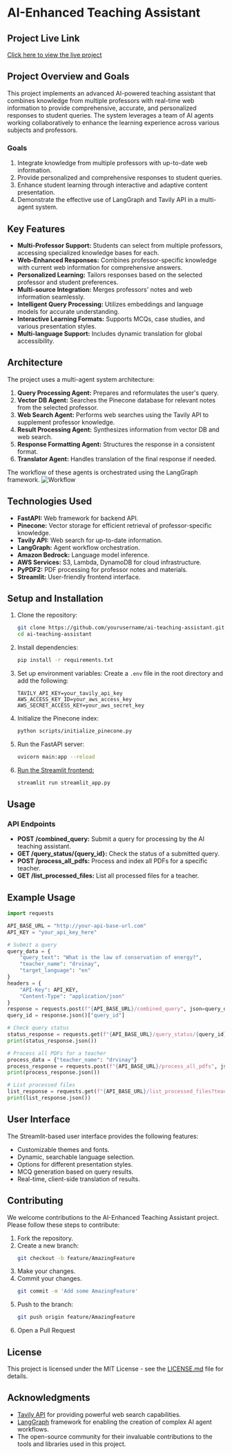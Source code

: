 # AI-Enhanced Teaching Assistant

## Project Live Link

[Click here to view the live project](https://teachingassistant-dv.streamlit.app/)

## Project Overview and Goals

This project implements an advanced AI-powered teaching assistant that combines knowledge from multiple professors with real-time web information to provide comprehensive, accurate, and personalized responses to student queries. The system leverages a team of AI agents working collaboratively to enhance the learning experience across various subjects and professors.

### Goals

1. Integrate knowledge from multiple professors with up-to-date web information.
2. Provide personalized and comprehensive responses to student queries.
3. Enhance student learning through interactive and adaptive content presentation.
4. Demonstrate the effective use of LangGraph and Tavily API in a multi-agent system.

## Key Features

- **Multi-Professor Support:** Students can select from multiple professors, accessing specialized knowledge bases for each.
- **Web-Enhanced Responses:** Combines professor-specific knowledge with current web information for comprehensive answers.
- **Personalized Learning:** Tailors responses based on the selected professor and student preferences.
- **Multi-source Integration:** Merges professors' notes and web information seamlessly.
- **Intelligent Query Processing:** Utilizes embeddings and language models for accurate understanding.
- **Interactive Learning Formats:** Supports MCQs, case studies, and various presentation styles.
- **Multi-language Support:** Includes dynamic translation for global accessibility.

## Architecture

The project uses a multi-agent system architecture:

1. **Query Processing Agent:** Prepares and reformulates the user's query.
2. **Vector DB Agent:** Searches the Pinecone database for relevant notes from the selected professor.
3. **Web Search Agent:** Performs web searches using the Tavily API to supplement professor knowledge.
4. **Result Processing Agent:** Synthesizes information from vector DB and web search.
5. **Response Formatting Agent:** Structures the response in a consistent format.
6. **Translator Agent:** Handles translation of the final response if needed.

The workflow of these agents is orchestrated using the LangGraph framework.
![Workflow](image/src/images/workflow.png)

## Technologies Used

- **FastAPI:** Web framework for backend API.
- **Pinecone:** Vector storage for efficient retrieval of professor-specific knowledge.
- **Tavily API:** Web search for up-to-date information.
- **LangGraph:** Agent workflow orchestration.
- **Amazon Bedrock:** Language model inference.
- **AWS Services:** S3, Lambda, DynamoDB for cloud infrastructure.
- **PyPDF2:** PDF processing for professor notes and materials.
- **Streamlit:** User-friendly frontend interface.

## Setup and Installation

1.  Clone the repository:
    ```sh
    git clone https://github.com/yourusername/ai-teaching-assistant.git
    cd ai-teaching-assistant
    ```
2.  Install dependencies:

    ```sh
    pip install -r requirements.txt

    ```

3.  Set up environment variables:
    Create a `.env` file in the root directory and add the following:

    ```PINECONE_API_KEY=your_pinecone_api_key
    TAVILY_API_KEY=your_tavily_api_key
    AWS_ACCESS_KEY_ID=your_aws_access_key
    AWS_SECRET_ACCESS_KEY=your_aws_secret_key
    ```

4.  Initialize the Pinecone index:

    ```sh
    python scripts/initialize_pinecone.py
    ```

5.  Run the FastAPI server:
    ```sh
    uvicorn main:app --reload
    ```
6.  [Run the Streamlit frontend:](https://github.com/DHRUVvkdv/teaching-assistant-frontend)
    ```sh
    streamlit run streamlit_app.py
    ```

## Usage

### API Endpoints

- **POST /combined_query:** Submit a query for processing by the AI teaching assistant.
- **GET /query_status/{query_id}:** Check the status of a submitted query.
- **POST /process_all_pdfs:** Process and index all PDFs for a specific teacher.
- **GET /list_processed_files:** List all processed files for a teacher.

## Example Usage

```python
import requests

API_BASE_URL = "http://your-api-base-url.com"
API_KEY = "your_api_key_here"

# Submit a query
query_data = {
    "query_text": "What is the law of conservation of energy?",
    "teacher_name": "drvinay",
    "target_language": "en"
}
headers = {
    "API-Key": API_KEY,
    "Content-Type": "application/json"
}
response = requests.post(f"{API_BASE_URL}/combined_query", json=query_data, headers=headers)
query_id = response.json()["query_id"]

# Check query status
status_response = requests.get(f"{API_BASE_URL}/query_status/{query_id}", headers=headers)
print(status_response.json())

# Process all PDFs for a teacher
process_data = {"teacher_name": "drvinay"}
process_response = requests.post(f"{API_BASE_URL}/process_all_pdfs", json=process_data, headers=headers)
print(process_response.json())

# List processed files
list_response = requests.get(f"{API_BASE_URL}/list_processed_files?teacher_name=drvinay", headers=headers)
print(list_response.json())
```

## User Interface

The Streamlit-based user interface provides the following features:

- Customizable themes and fonts.
- Dynamic, searchable language selection.
- Options for different presentation styles.
- MCQ generation based on query results.
- Real-time, client-side translation of results.

## Contributing

We welcome contributions to the AI-Enhanced Teaching Assistant project. Please follow these steps to contribute:

1. Fork the repository.
2. Create a new branch:
   ```sh
   git checkout -b feature/AmazingFeature
   ```
3. Make your changes.
4. Commit your changes.
   ```sh
   git commit -m 'Add some AmazingFeature'
   ```
5. Push to the branch:
   ```sh
   git push origin feature/AmazingFeature
   ```
6. Open a Pull Request

## License

This project is licensed under the MIT License - see the [LICENSE.md](LICENSE.md) file for details.

## Acknowledgments

- [Tavily API](https://tavily.com/) for providing powerful web search capabilities.
- [LangGraph](https://github.com/langchain-ai/langgraph) framework for enabling the creation of complex AI agent workflows.
- The open-source community for their invaluable contributions to the tools and libraries used in this project.
